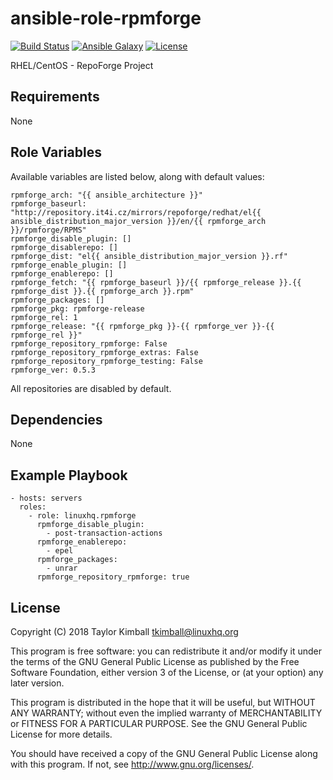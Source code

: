 # ansible-role-rpmforge

[![Build Status](https://travis-ci.org/linuxhq/ansible-role-rpmforge.svg?branch=master)](https://travis-ci.org/linuxhq/ansible-role-rpmforge)
[![Ansible Galaxy](https://img.shields.io/badge/ansible--galaxy-rpmforge-blue.svg?style=flat)](https://galaxy.ansible.com/linuxhq/rpmforge)
[![License](https://img.shields.io/badge/license-GPLv3-brightgreen.svg?style=flat)](COPYING)

RHEL/CentOS - RepoForge Project

## Requirements

None

## Role Variables

Available variables are listed below, along with default values:

    rpmforge_arch: "{{ ansible_architecture }}"
    rpmforge_baseurl: "http://repository.it4i.cz/mirrors/repoforge/redhat/el{{ ansible_distribution_major_version }}/en/{{ rpmforge_arch }}/rpmforge/RPMS"
    rpmforge_disable_plugin: []
    rpmforge_disablerepo: []
    rpmforge_dist: "el{{ ansible_distribution_major_version }}.rf"
    rpmforge_enable_plugin: []
    rpmforge_enablerepo: []
    rpmforge_fetch: "{{ rpmforge_baseurl }}/{{ rpmforge_release }}.{{ rpmforge_dist }}.{{ rpmforge_arch }}.rpm"
    rpmforge_packages: []
    rpmforge_pkg: rpmforge-release
    rpmforge_rel: 1
    rpmforge_release: "{{ rpmforge_pkg }}-{{ rpmforge_ver }}-{{ rpmforge_rel }}"
    rpmforge_repository_rpmforge: False
    rpmforge_repository_rpmforge_extras: False
    rpmforge_repository_rpmforge_testing: False
    rpmforge_ver: 0.5.3

All repositories are disabled by default.

## Dependencies

None

## Example Playbook

    - hosts: servers
      roles:
        - role: linuxhq.rpmforge
          rpmforge_disable_plugin:
            - post-transaction-actions
          rpmforge_enablerepo:
            - epel
          rpmforge_packages:
            - unrar            
          rpmforge_repository_rpmforge: true

## License

Copyright (C) 2018 Taylor Kimball <tkimball@linuxhq.org>

This program is free software: you can redistribute it and/or modify
it under the terms of the GNU General Public License as published by
the Free Software Foundation, either version 3 of the License, or
(at your option) any later version.

This program is distributed in the hope that it will be useful,
but WITHOUT ANY WARRANTY; without even the implied warranty of
MERCHANTABILITY or FITNESS FOR A PARTICULAR PURPOSE. See the
GNU General Public License for more details.

You should have received a copy of the GNU General Public License
along with this program. If not, see <http://www.gnu.org/licenses/>.
